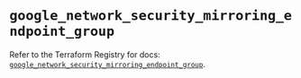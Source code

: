 # `google_network_security_mirroring_endpoint_group`

Refer to the Terraform Registry for docs: [`google_network_security_mirroring_endpoint_group`](https://registry.terraform.io/providers/hashicorp/google-beta/6.23.0/docs/resources/google_network_security_mirroring_endpoint_group).
